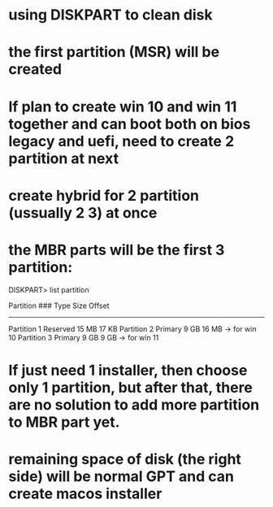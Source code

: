 # using DISKPART to clean disk
# the first partition (MSR) will be created
# If plan to create win 10 and win 11 together and can boot both on bios legacy and uefi, need to create 2 partition at next
# create hybrid for 2 partition (ussually 2 3) at once
# the MBR parts will be the first 3 partition:
DISKPART> list partition

  Partition ###  Type              Size     Offset
  -------------  ----------------  -------  -------
  Partition 1    Reserved            15 MB    17 KB
  Partition 2    Primary              9 GB    16 MB -> for win 10
  Partition 3    Primary              9 GB     9 GB -> for win 11
    <unused space>
# If just need 1 installer, then choose only 1 partition, but after that, there are no solution to add more partition to MBR part yet.
# remaining space of disk (the right side) will be normal GPT and can create macos installer